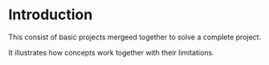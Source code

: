 # Introduction
This consist of basic projects mergeed together to solve a complete project.

It illustrates how concepts work together with their limitations.